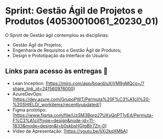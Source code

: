 
# Sprint: Gestão Ágil de Projetos e Produtos (40530010061_20230_01)

O Sprint de Gestão ágil contemplou as disciplinas:

- Gestão Ágil de Projetos;
- Engenharia de Requisitos e Gestão Ágil de Produtos;
- Design e Prototipação da Interface do Usuário

## Links para acesso às entregas 🤖

- Lean Inception: [https://miro.com/app/board/uXjVM9gMQco=/?share_link_id=241560976000)
- AzureDevOps: [https://dev.azure.com/GrupoPWT/Permuta%20F%C3%A1cil%20-%20SHIELD/_workitems/recentlyupdated/]
- Figma protótipo: [https://www.figma.com/file/UzSM3Bqrp27UXyQnPT1vE4/Permuta-F%C3%A1cil?type=design&node-id=11-1833&mode=design&t=b0skbsHGtgBIr7Zn-0]
- Video de Apresentação: [https://youtu.be/ljXj2kqXMbA]
